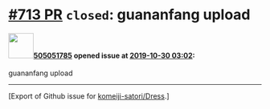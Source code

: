 # [\#713 PR](https://github.com/komeiji-satori/Dress/pull/713) `closed`: guananfang upload

#### <img src="https://avatars.githubusercontent.com/u/16953318?v=4" width="50">[505051785](https://github.com/505051785) opened issue at [2019-10-30 03:02](https://github.com/komeiji-satori/Dress/pull/713):

guananfang upload




-------------------------------------------------------------------------------



[Export of Github issue for [komeiji-satori/Dress](https://github.com/komeiji-satori/Dress).]
